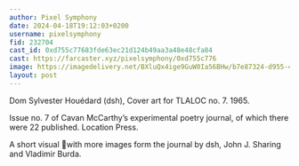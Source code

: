 ```yaml
---
author: Pixel Symphony
date: 2024-04-18T19:12:03+0200
username: pixelsymphony
fid: 232704
cast_id: 0xd755c77683fde63ec21d124b49aa3a48e48cfa84
cast: https://farcaster.xyz/pixelsymphony/0xd755c776
image: https://imagedelivery.net/BXluQx4ige9GuW0Ia56BHw/b7e87324-d955-4909-9efd-30e35d43aa00/original
layout: post
---
```


Dom Sylvester Houédard (dsh), Cover art for TLALOC no. 7. 1965.

Issue no. 7 of Cavan McCarthy’s experimental poetry journal, of which there were 22 published. Location Press.

A short visual 🧵with more images form the journal by dsh, John J. Sharing and Vladimir Burda.

<img src='https://imagedelivery.net/BXluQx4ige9GuW0Ia56BHw/b7e87324-d955-4909-9efd-30e35d43aa00/original' alt='' referrerpolicy='no-referrer'/>
